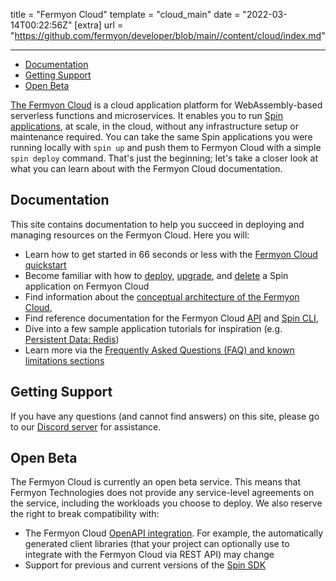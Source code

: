 title = "Fermyon Cloud"
template = "cloud_main"
date = "2022-03-14T00:22:56Z"
[extra]
url = "https://github.com/fermyon/developer/blob/main//content/cloud/index.md"

---

- [Documentation](#documentation)
- [Getting Support](#getting-support)
- [Open Beta](#open-beta)

[The Fermyon Cloud](https://cloud.fermyon.com) is a cloud application platform for WebAssembly-based serverless functions and microservices. It enables you to run [Spin applications](/spin), at scale, in the cloud, without any infrastructure setup or maintenance required. You can take the same Spin applications you were running locally with `spin up` and push them to Fermyon Cloud with a simple `spin deploy` command. That's just the beginning; let's take a closer look at what you can learn about with the Fermyon Cloud documentation. 

## Documentation

This site contains documentation to help you succeed in deploying and managing resources on the Fermyon Cloud. Here you will:

- Learn how to get started in 66 seconds or less with the [Fermyon Cloud quickstart](quickstart)
- Become familiar with how to [deploy](deploy), [upgrade](upgrade), and [delete](delete) a Spin application on Fermyon Cloud
- Find information about the [conceptual architecture of the Fermyon Cloud](fermyon-cloud),
- Find reference documentation for the Fermyon Cloud [API](rest-api) and [Spin CLI](cli-reference),
- Dive into a few sample application tutorials for inspiration (e.g. [Persistent Data: Redis](data-redis))
- Learn more via the [Frequently Asked Questions (FAQ) and known limitations sections](faq)

## Getting Support

If you have any questions (and cannot find answers) on this site, please go to our [Discord server](https://discord.gg/P4Cx7xUbJu) for assistance.

## Open Beta

The Fermyon Cloud is currently an open beta service. This means that Fermyon Technologies does not provide any service-level agreements on the service, including the workloads you choose to deploy. We also reserve the right to break compatibility with:

- The Fermyon Cloud [OpenAPI integration](rest-api). For example, the automatically generated client libraries (that your project can optionally use to integrate with the Fermyon Cloud via REST API) may change
- Support for previous and current versions of the [Spin SDK](/spin)